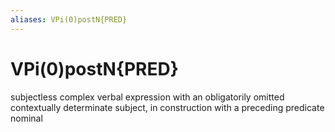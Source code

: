 ```yaml
---
aliases: VPi(0)postN{PRED}
---
```

# VPi(0)postN{PRED}

subjectless complex verbal expression with an obligatorily omitted contextually determinate subject, in construction with a preceding predicate nominal